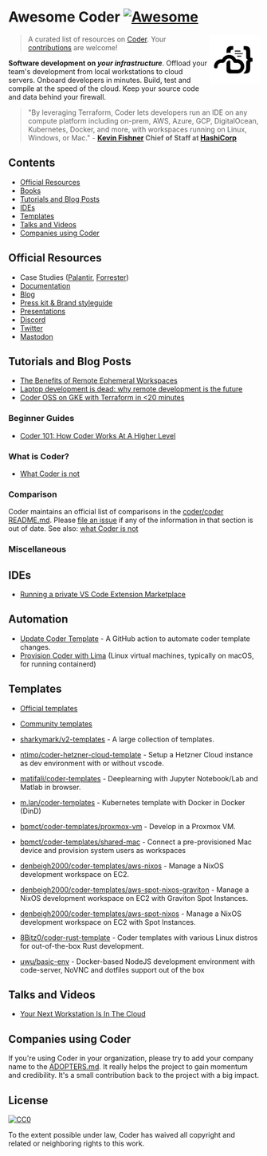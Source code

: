 # Awesome Coder [![Awesome](https://cdn.rawgit.com/sindresorhus/awesome/d7305f38d29fed78fa85652e3a63e154dd8e8829/media/badge.svg)](https://github.com/sindresorhus/awesome)

> A curated list of resources on [Coder](https://www.coder.com/).
[<img src="https://github.com/coder/presskit/raw/main/logos/coder%20logo%20white%20square.png?raw=true" align="right" width="100">](https://coder.com)
Your [contributions](https://github.com/coder/awesome-coder/blob/main/CONTRIBUTING.md) are welcome!

**Software development on _your infrastructure_**. Offload your team's development from local workstations to cloud servers. Onboard developers in minutes. Build, test and compile at the speed of the cloud. Keep your source code and data behind your firewall.

> "By leveraging Terraform, Coder lets developers run an IDE on any compute platform including on-prem, AWS, Azure, GCP, DigitalOcean, Kubernetes, Docker, and more, with workspaces running on Linux, Windows, or Mac." - **[Kevin Fishner](https://www.linkedin.com/in/kevinfishner) Chief of Staff at [HashiCorp](https://hashicorp.com/)**


## Contents

* [Official Resources](#official-resources)
* [Books](#books)
* [Tutorials and Blog Posts](#tutorials-and-blog-posts)
* [IDEs](#ides)
* [Templates](#templates)
* [Talks and Videos](#talks-and-videos)
* [Companies using Coder](#companies-using-coder)

## Official Resources

- Case Studies ([Palantir](https://blog.palantir.com/the-benefits-of-remote-ephemeral-workspaces-1a1251ed6e53), [Forrester](https://coder.com/forrester?utm_source=github.com/coder/awesome-coder&utm_medium=github&utm_campaign=readme.md)) 
- [Documentation](https://coder.com/docs/coder-oss/latest?utm_source=github.com/coder/awesome-coder&utm_medium=github&utm_campaign=readme.md)
- [Blog](https://coder.com/blog?utm_source=github.com/coder/awesome-coder&utm_medium=github&utm_campaign=readme.md)
- [Press kit & Brand styleguide](https://github.com/coder/presskit)
- [Presentations](https://github.com/coder/presentations)
- [Discord](https://coder.com/chat?utm_source=github.com/coder/awesome-coder&utm_medium=github&utm_campaign=readme.md)
- [Twitter](https://twitter.com/CoderHQ)
- [Mastodon](https://fosstodon.org/web/@coderhq)

<!-- ## Books -->

## Tutorials and Blog Posts

- [The Benefits of Remote Ephemeral Workspaces](https://blog.palantir.com/the-benefits-of-remote-ephemeral-workspaces-1a1251ed6e53)
- [Laptop development is dead: why remote development is the future](https://medium.com/@elliotgraebert/laptop-development-is-dead-why-remote-development-is-the-future-f92ce103fd13)
- [Coder OSS on GKE with Terraform in <20 minutes](https://github.com/ElliotG/coder-oss-gke-tf)

### Beginner Guides

- [Coder 101: How Coder Works At A Higher Level](https://coder.com/blog/coder-101-how-coder-works-at-a-higher-level?utm_source=github.com/coder/awesome-coder&utm_medium=github&utm_campaign=readme.md)

### What is Coder?

- [What Coder is not](https://coder.com/docs/coder-oss/latest/index#what-coder-is-not?utm_source=github.com/coder/awesome-coder&utm_medium=github&utm_campaign=readme.md)

<!-- ### AWS  -->

<!-- ### Azure -->

<!-- ### DigitalOcean -->

<!-- ### Google Cloud -->

<!-- ### ARM -->

<!-- ### macOS -->

### Comparison

Coder maintains an official list of comparisons in the [coder/coder README.md](https://github.com/coder/coder#comparison). Please [file an issue](https://github.com/coder/coder/issues/new) if any of the information in that section is out of date. See also: [what Coder is not](https://coder.com/docs/coder-oss/latest/index#what-coder-is-not?utm_source=github.com/coder/awesome-coder&utm_medium=github&utm_campaign=readme.md)

### Miscellaneous

## IDEs

- [Running a private VS Code Extension Marketplace](https://coder.com/blog/running-a-private-vs-code-extension-marketplace)

## Automation

- [Update Coder Template](https://github.com/marketplace/actions/update-coder-template) - A GitHub action to automate coder template changes.
- [Provision Coder with Lima](https://github.com/coder/coder/tree/main/examples/lima) (Linux virtual machines, typically on macOS, for running containerd)

## Templates

- [Official templates](https://github.com/coder/coder/tree/main/examples/templates)
- [Community templates](https://github.com/coder/coder/blob/main/examples/templates/community-templates.md)

- [sharkymark/v2-templates](https://github.com/sharkymark/v2-templates) - A large collection of templates.
- [ntimo/coder-hetzner-cloud-template](https://github.com/ntimo/coder-hetzner-cloud-template) - Setup a Hetzner Cloud instance as dev environment with or without vscode.
- [matifali/coder-templates](https://github.com/matifali/coder-templates) - Deeplearning with Jupyter Notebook/Lab and Matlab in browser. 
- [m.lan/coder-templates](https://gitlab.com/m.lan/coder-templates) - Kubernetes template with Docker in Docker (DinD)
- [bpmct/coder-templates/proxmox-vm](https://github.com/bpmct/coder-templates/tree/main/proxmox-vm) - Develop in a Proxmox VM.
- [bpmct/coder-templates/shared-mac](https://github.com/bpmct/coder-templates/tree/main/shared-mac) - Connect a pre-provisioned Mac device and provision system users as workspaces
- [denbeigh2000/coder-templates/aws-nixos](https://github.com/denbeigh2000/coder-templates/tree/master/aws-nixos) - Manage a NixOS development workspace on EC2.
- [denbeigh2000/coder-templates/aws-spot-nixos-graviton](https://github.com/denbeigh2000/coder-templates/tree/master/aws-spot-nixos-graviton) - Manage a NixOS development workspace on EC2 with Graviton Spot Instances.
- [denbeigh2000/coder-templates/aws-spot-nixos](https://github.com/denbeigh2000/coder-templates/tree/master/aws-spot-nixos) - Manage a NixOS development workspace on EC2 with Spot Instances.
- [8Bitz0/coder-rust-template](https://gitlab.com/8Bitz0/coder-rust-template) - Coder templates with various Linux distros for out-of-the-box Rust development.
- [uwu/basic-env](https://github.com/uwu/basic-env) - Docker-based NodeJS development environment with code-server, NoVNC and dotfiles support out of the box

## Talks and Videos

- [Your Next Workstation Is In The Cloud](https://www.youtube.com/watch?v=C4fQvIHCVzw&t=748s)

## Companies using Coder

If you're using Coder in your organization, please try to add your company name to the [ADOPTERS.md](https://github.com/coder/coder/blob/main/ADOPTERS.md). It really helps the project to gain momentum and credibility. It's a small contribution back to the project with a big impact.


## License

[![CC0](http://mirrors.creativecommons.org/presskit/buttons/88x31/svg/cc-zero.svg)](https://creativecommons.org/publicdomain/zero/1.0/)

To the extent possible under law, Coder has waived all copyright and related or neighboring rights to this work.

